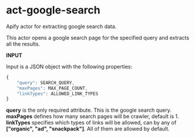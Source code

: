 # act-google-search
Apify actor for extracting google search data.

This actor opens a google search page for the specified query and extracts all the results.

**INPUT**

Input is a JSON object with the following properties:

```javascript
{
    "query": SEARCH_QUERY, 
    "maxPages": MAX_PAGE_COUNT,
    "linkTypes": ALLOWED_LINK_TYPES
}
```

__query__ is the only required attribute. This is the google search query.
__maxPages__ defines how many search pages will be crawler, default is 1.
__linkTypes__ specifies which types of links will be allowed, can by any of __["organic", "ad", "snackpack"]__. All of them are allowed by default.
